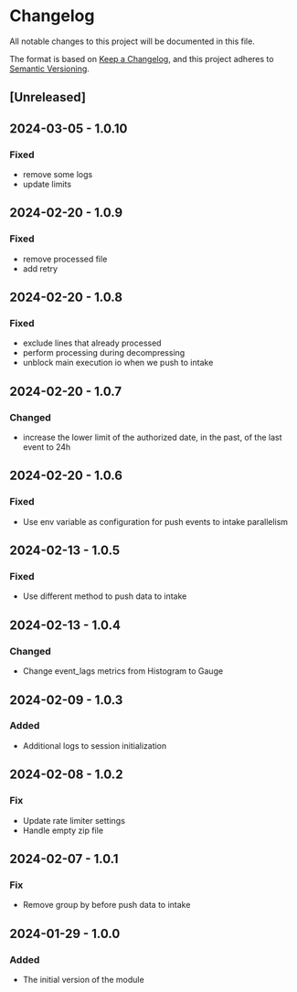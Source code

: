 # Changelog

All notable changes to this project will be documented in this file.

The format is based on [Keep a Changelog](https://keepachangelog.com/en/1.0.0/),
and this project adheres to [Semantic Versioning](https://semver.org/spec/v2.0.0.html).

## [Unreleased]

## 2024-03-05 - 1.0.10

### Fixed

- remove some logs
- update limits

## 2024-02-20 - 1.0.9

### Fixed

- remove processed file
- add retry 

## 2024-02-20 - 1.0.8

### Fixed

- exclude lines that already processed
- perform processing during decompressing
- unblock main execution io when we push to intake

## 2024-02-20 - 1.0.7

### Changed

- increase the lower limit of the authorized date, in the past, of the last event to 24h

## 2024-02-20 - 1.0.6

### Fixed

- Use env variable as configuration for push events to intake parallelism

## 2024-02-13 - 1.0.5

### Fixed

- Use different method to push data to intake

## 2024-02-13 - 1.0.4

### Changed

- Change event_lags metrics from Histogram to Gauge

## 2024-02-09 - 1.0.3

### Added

- Additional logs to session initialization

## 2024-02-08 - 1.0.2

### Fix

- Update rate limiter settings
- Handle empty zip file 

## 2024-02-07 - 1.0.1

### Fix

- Remove group by before push data to intake

## 2024-01-29 - 1.0.0

### Added

- The initial version of the module
